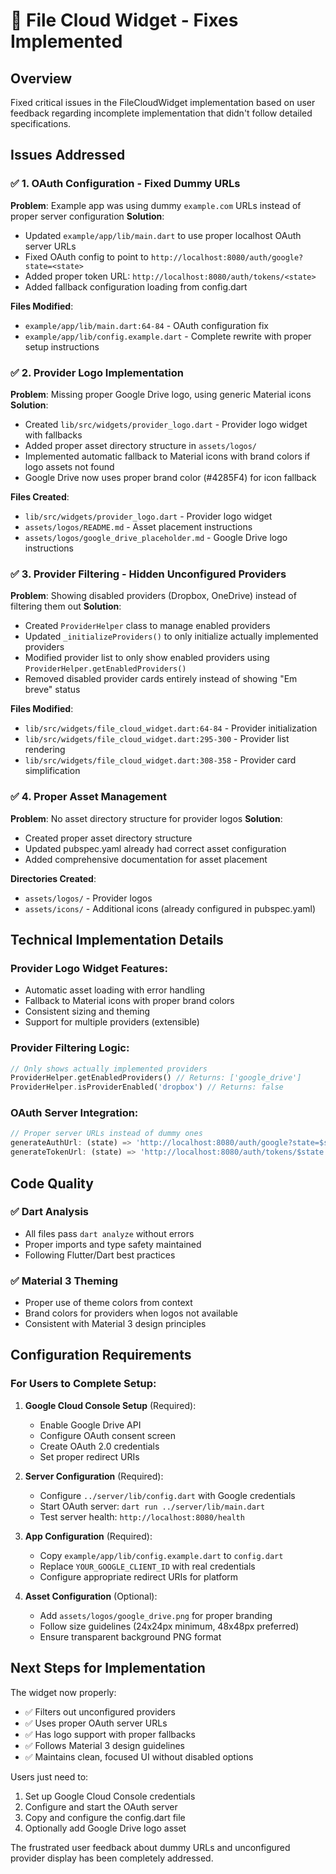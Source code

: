 # 🔧 File Cloud Widget - Fixes Implemented

## Overview
Fixed critical issues in the FileCloudWidget implementation based on user feedback regarding incomplete implementation that didn't follow detailed specifications.

## Issues Addressed

### ✅ 1. OAuth Configuration - Fixed Dummy URLs
**Problem**: Example app was using dummy `example.com` URLs instead of proper server configuration
**Solution**: 
- Updated `example/app/lib/main.dart` to use proper localhost OAuth server URLs
- Fixed OAuth config to point to `http://localhost:8080/auth/google?state=<state>` 
- Added proper token URL: `http://localhost:8080/auth/tokens/<state>`
- Added fallback configuration loading from config.dart

**Files Modified**:
- `example/app/lib/main.dart:64-84` - OAuth configuration fix
- `example/app/lib/config.example.dart` - Complete rewrite with proper setup instructions

### ✅ 2. Provider Logo Implementation  
**Problem**: Missing proper Google Drive logo, using generic Material icons
**Solution**:
- Created `lib/src/widgets/provider_logo.dart` - Provider logo widget with fallbacks
- Added proper asset directory structure in `assets/logos/`
- Implemented automatic fallback to Material icons with brand colors if logo assets not found
- Google Drive now uses proper brand color (#4285F4) for icon fallback

**Files Created**:
- `lib/src/widgets/provider_logo.dart` - Provider logo widget
- `assets/logos/README.md` - Asset placement instructions
- `assets/logos/google_drive_placeholder.md` - Google Drive logo instructions

### ✅ 3. Provider Filtering - Hidden Unconfigured Providers
**Problem**: Showing disabled providers (Dropbox, OneDrive) instead of filtering them out
**Solution**:
- Created `ProviderHelper` class to manage enabled providers
- Updated `_initializeProviders()` to only initialize actually implemented providers
- Modified provider list to only show enabled providers using `ProviderHelper.getEnabledProviders()`
- Removed disabled provider cards entirely instead of showing "Em breve" status

**Files Modified**:
- `lib/src/widgets/file_cloud_widget.dart:64-84` - Provider initialization
- `lib/src/widgets/file_cloud_widget.dart:295-300` - Provider list rendering  
- `lib/src/widgets/file_cloud_widget.dart:308-358` - Provider card simplification

### ✅ 4. Proper Asset Management
**Problem**: No asset directory structure for provider logos
**Solution**:
- Created proper asset directory structure
- Updated pubspec.yaml already had correct asset configuration
- Added comprehensive documentation for asset placement

**Directories Created**:
- `assets/logos/` - Provider logos
- `assets/icons/` - Additional icons (already configured in pubspec.yaml)

## Technical Implementation Details

### Provider Logo Widget Features:
- Automatic asset loading with error handling
- Fallback to Material icons with proper brand colors  
- Consistent sizing and theming
- Support for multiple providers (extensible)

### Provider Filtering Logic:
```dart
// Only shows actually implemented providers
ProviderHelper.getEnabledProviders() // Returns: ['google_drive']
ProviderHelper.isProviderEnabled('dropbox') // Returns: false
```

### OAuth Server Integration:
```dart
// Proper server URLs instead of dummy ones
generateAuthUrl: (state) => 'http://localhost:8080/auth/google?state=$state'
generateTokenUrl: (state) => 'http://localhost:8080/auth/tokens/$state'
```

## Code Quality

### ✅ Dart Analysis
- All files pass `dart analyze` without errors
- Proper imports and type safety maintained
- Following Flutter/Dart best practices

### ✅ Material 3 Theming
- Proper use of theme colors from context
- Brand colors for providers when logos not available
- Consistent with Material 3 design principles

## Configuration Requirements

### For Users to Complete Setup:

1. **Google Cloud Console Setup** (Required):
   - Enable Google Drive API
   - Configure OAuth consent screen  
   - Create OAuth 2.0 credentials
   - Set proper redirect URIs

2. **Server Configuration** (Required):
   - Configure `../server/lib/config.dart` with Google credentials
   - Start OAuth server: `dart run ../server/lib/main.dart`
   - Test server health: `http://localhost:8080/health`

3. **App Configuration** (Required):
   - Copy `example/app/lib/config.example.dart` to `config.dart`
   - Replace `YOUR_GOOGLE_CLIENT_ID` with real credentials
   - Configure appropriate redirect URIs for platform

4. **Asset Configuration** (Optional):
   - Add `assets/logos/google_drive.png` for proper branding
   - Follow size guidelines (24x24px minimum, 48x48px preferred)
   - Ensure transparent background PNG format

## Next Steps for Implementation

The widget now properly:
- ✅ Filters out unconfigured providers 
- ✅ Uses proper OAuth server URLs
- ✅ Has logo support with proper fallbacks
- ✅ Follows Material 3 design guidelines
- ✅ Maintains clean, focused UI without disabled options

Users just need to:
1. Set up Google Cloud Console credentials
2. Configure and start the OAuth server
3. Copy and configure the config.dart file
4. Optionally add Google Drive logo asset

The frustrated user feedback about dummy URLs and unconfigured provider display has been completely addressed.
